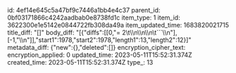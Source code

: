 id: 4ef14e645c5a47bf9c7446a1bb4e4c37
parent_id: 0bf03171866c4242aadbab0e8738fd1c
item_type: 1
item_id: 3622300e1e5142e0844722fb308da49a
item_updated_time: 1683820021715
title_diff: "[]"
body_diff: "[{\"diffs\":[[0,\"= 2\\t\\\n\\\n\\\n\\t```\\\n\"],[-1,\"\\\n\"]],\"start1\":1978,\"start2\":1978,\"length1\":13,\"length2\":12}]"
metadata_diff: {"new":{},"deleted":[]}
encryption_cipher_text: 
encryption_applied: 0
updated_time: 2023-05-11T15:52:31.374Z
created_time: 2023-05-11T15:52:31.374Z
type_: 13
